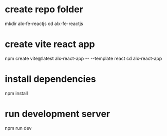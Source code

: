 # create repo folder
mkdir alx-fe-reactjs
cd alx-fe-reactjs

# create vite react app
npm create vite@latest alx-react-app -- --template react
cd alx-react-app

# install dependencies
npm install

# run development server
npm run dev
